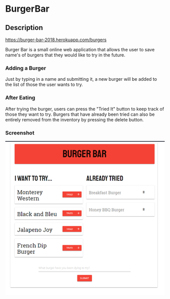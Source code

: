 # BurgerBar

## Description

https://burger-bar-2018.herokuapp.com/burgers

Burger Bar is a small online web application that allows the user to save name's of burgers that they would like to try in the future.

### Adding a Burger

Just by typing in a name and submitting it, a new burger will be added to the list of those the user wants to try.

### After Eating

After trying the burger, users can press the "Tried It" button to keep track of those they want to try. Burgers that have already been tried can also be entirely removed from the inventory by pressing the delete button.

### Screenshot

![Image of application screen](https://github.com/taesch124/BurgerBar/blob/master/github/screenshots/application-screen.PNG)